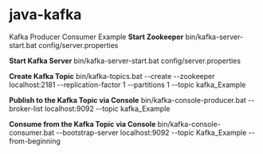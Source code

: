 # java-kafka
Kafka Producer Consumer Example
**Start Zookeeper**
bin/kafka-server-start.bat config/server.properties

**Start Kafka Server**
bin/kafka-server-start.bat config/server.properties

**Create Kafka Topic**
bin/kafka-topics.bat --create --zookeeper localhost:2181 --replication-factor 1 --partitions 1 --topic kafka_Example

**Publish to the Kafka Topic via Console**
bin/kafka-console-producer.bat --broker-list localhost:9092 --topic kafka_Example

**Consume from the Kafka Topic via Console**
bin/kafka-console-consumer.bat --bootstrap-server localhost:9092 --topic Kafka_Example --from-beginning
